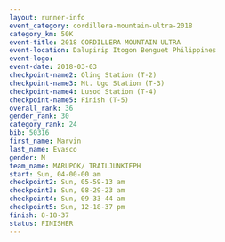 ```yaml
---
layout: runner-info 
event_category: cordillera-mountain-ultra-2018 
category_km: 50K 
event-title: 2018 CORDILLERA MOUNTAIN ULTRA 
event-location: Dalupirip Itogon Benguet Philippines 
event-logo: 
event-date: 2018-03-03 
checkpoint-name2: Oling Station (T-2) 
checkpoint-name3: Mt. Ugo Station (T-3) 
checkpoint-name4: Lusod Station (T-4) 
checkpoint-name5: Finish (T-5) 
overall_rank: 36
gender_rank: 30
category_rank: 24
bib: 50316
first_name: Marvin
last_name: Evasco
gender: M
team_name: MARUPOK/ TRAILJUNKIEPH
start: Sun, 04-00-00 am
checkpoint2: Sun, 05-59-13 am
checkpoint3: Sun, 08-29-23 am
checkpoint4: Sun, 09-33-44 am
checkpoint5: Sun, 12-18-37 pm
finish: 8-18-37
status: FINISHER
---
```

